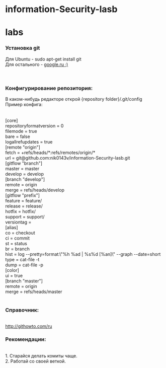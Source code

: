 information-Security-lasb
=========================

<h1>labs</h1>
<h3>Установка git</h3>
<span>
Для Ubuntu - sudo apt-get install git
</span><br/>
<span>
Для остального - <a href="http://www.google.ru/">google.ru ;)</a>
</span><br/><br/><br/>
<h3>Конфигурирование репозитория:</h3>
<span>
В каком-нибудь редакторе открой {repository folder}/.git/config
</span><br/>
<span>
Пример конфига:<br/><br/><br/>
[core]<br/>
	repositoryformatversion = 0<br/>
	filemode = true<br/>
	bare = false<br/>
	logallrefupdates = true<br/>
[remote "origin"]<br/>
	fetch = +refs/heads/*:refs/remotes/origin/*<br/>
	url = git@github.com:nik0143v/information-Security-lasb.git<br/>
[gitflow "branch"]<br/>
	master = master<br/>
	develop = develop<br/>
[branch "develop"]<br/>
	remote = origin<br/>
	merge = refs/heads/develop<br/>
[gitflow "prefix"]<br/>
	feature = feature/<br/>
	release = release/<br/>
	hotfix = hotfix/<br/>
	support = support/<br/>
	versiontag = <br/>
[alias]<br/>
  co = checkout<br/>
  ci = commit<br/>
  st = status<br/>
  br = branch<br/>
  hist = log --pretty=format:\"%h %ad | %s%d [%an]\" --graph --date=short<br/>
  type = cat-file -t<br/>
  dump = cat-file -p<br/>
[color]<br/>
	ui = true<br/>
[branch "master"]<br/>
	remote = origin<br/>
	merge = refs/heads/master<br/>
</span><br/>
<h3>Справочник:</h3><br/>
<a href="http://githowto.com/ru">http://githowto.com/ru</a>
<h3>Рекомендации:</h3><br/>
<span>
1. Старайся делать комиты чаще.<br/>
2. Работай со своей веткой.<br/>
</span>
